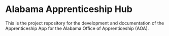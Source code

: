 # Alabama Apprenticeship Hub
This is the project repository for the development and documentation of the Apprenticeship App for the Alabama Office of Apprenticeship (AOA).
